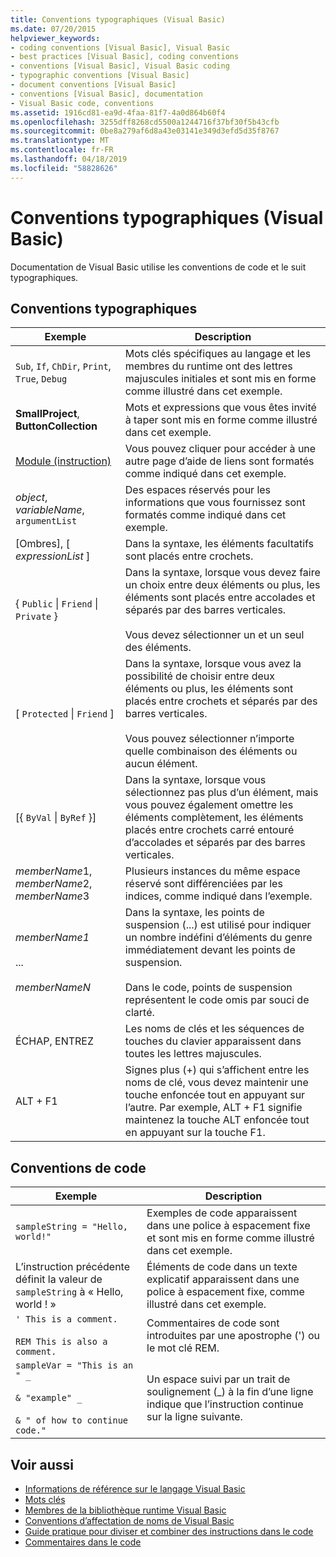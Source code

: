 ```yaml
---
title: Conventions typographiques (Visual Basic)
ms.date: 07/20/2015
helpviewer_keywords:
- coding conventions [Visual Basic], Visual Basic
- best practices [Visual Basic], coding conventions
- conventions [Visual Basic], Visual Basic coding
- typographic conventions [Visual Basic]
- document conventions [Visual Basic]
- conventions [Visual Basic], documentation
- Visual Basic code, conventions
ms.assetid: 1916cd81-ea9d-4faa-81f7-4a0d864b60f4
ms.openlocfilehash: 3255dff8268cd5500a1244716f37bf30f5b43cfb
ms.sourcegitcommit: 0be8a279af6d8a43e03141e349d3efd5d35f8767
ms.translationtype: MT
ms.contentlocale: fr-FR
ms.lasthandoff: 04/18/2019
ms.locfileid: "58828626"
---
```

# <a name="typographic-and-code-conventions-visual-basic"></a>Conventions typographiques (Visual Basic)
Documentation de Visual Basic utilise les conventions de code et le suit typographiques.  
  
## <a name="typographic-conventions"></a>Conventions typographiques  
  
|Exemple|Description|  
|-------------|-----------------|  
|`Sub`, `If`, `ChDir`, `Print`, `True`, `Debug`|Mots clés spécifiques au langage et les membres du runtime ont des lettres majuscules initiales et sont mis en forme comme illustré dans cet exemple.|  
|**SmallProject**, **ButtonCollection**|Mots et expressions que vous êtes invité à taper sont mis en forme comme illustré dans cet exemple.|  
|[Module (instruction)](../../visual-basic/language-reference/statements/module-statement.md)|Vous pouvez cliquer pour accéder à une autre page d’aide de liens sont formatés comme indiqué dans cet exemple.|  
|*object*, *variableName*, `argumentList`|Des espaces réservés pour les informations que vous fournissez sont formatés comme indiqué dans cet exemple.|  
|[Ombres], [ *expressionList* ]|Dans la syntaxe, les éléments facultatifs sont placés entre crochets.|  
|{ `Public` &#124; `Friend` &#124; `Private` }|Dans la syntaxe, lorsque vous devez faire un choix entre deux éléments ou plus, les éléments sont placés entre accolades et séparés par des barres verticales.<br /><br /> Vous devez sélectionner un et un seul des éléments.|  
|[ `Protected` &#124; `Friend` ]|Dans la syntaxe, lorsque vous avez la possibilité de choisir entre deux éléments ou plus, les éléments sont placés entre crochets et séparés par des barres verticales.<br /><br /> Vous pouvez sélectionner n’importe quelle combinaison des éléments ou aucun élément.|  
|[{ `ByVal` &#124; `ByRef` }]|Dans la syntaxe, lorsque vous sélectionnez pas plus d’un élément, mais vous pouvez également omettre les éléments complètement, les éléments placés entre crochets carré entouré d’accolades et séparés par des barres verticales.|  
|*memberName*1, *memberName*2, *memberName*3|Plusieurs instances du même espace réservé sont différenciées par les indices, comme indiqué dans l’exemple.|  
|*memberName1*<br /><br /> ...<br /><br /> *memberNameN*|Dans la syntaxe, les points de suspension (...) est utilisé pour indiquer un nombre indéfini d’éléments du genre immédiatement devant les points de suspension.<br /><br /> Dans le code, points de suspension représentent le code omis par souci de clarté.|  
|ÉCHAP, ENTREZ|Les noms de clés et les séquences de touches du clavier apparaissent dans toutes les lettres majuscules.|  
|ALT + F1|Signes plus (+) qui s’affichent entre les noms de clé, vous devez maintenir une touche enfoncée tout en appuyant sur l’autre. Par exemple, ALT + F1 signifie maintenez la touche ALT enfoncée tout en appuyant sur la touche F1.|  
  
## <a name="code-conventions"></a>Conventions de code  
  
|Exemple|Description|  
|-------------|-----------------|  
|`sampleString = "Hello, world!"`|Exemples de code apparaissent dans une police à espacement fixe et sont mis en forme comme illustré dans cet exemple.|  
|L’instruction précédente définit la valeur de `sampleString` à « Hello, world ! »|Éléments de code dans un texte explicatif apparaissent dans une police à espacement fixe, comme illustré dans cet exemple.|  
|`' This is a comment.`<br /><br /> `REM This is also a comment.`|Commentaires de code sont introduites par une apostrophe (') ou le mot clé REM.|  
|`sampleVar = "This is an " _`<br /><br /> `& "example" _`<br /><br /> `& " of how to continue code."`|Un espace suivi par un trait de soulignement (_) à la fin d’une ligne indique que l’instruction continue sur la ligne suivante.|  
  
## <a name="see-also"></a>Voir aussi

- [Informations de référence sur le langage Visual Basic](../../visual-basic/language-reference/index.md)
- [Mots clés](../../visual-basic/language-reference/keywords/index.md)
- [Membres de la bibliothèque runtime Visual Basic](../../visual-basic/language-reference/runtime-library-members.md)
- [Conventions d’affectation de noms de Visual Basic](../../visual-basic/programming-guide/program-structure/naming-conventions.md)
- [Guide pratique pour diviser et combiner des instructions dans le code](../../visual-basic/programming-guide/program-structure/how-to-break-and-combine-statements-in-code.md)
- [Commentaires dans le code](../../visual-basic/programming-guide/program-structure/comments-in-code.md)
